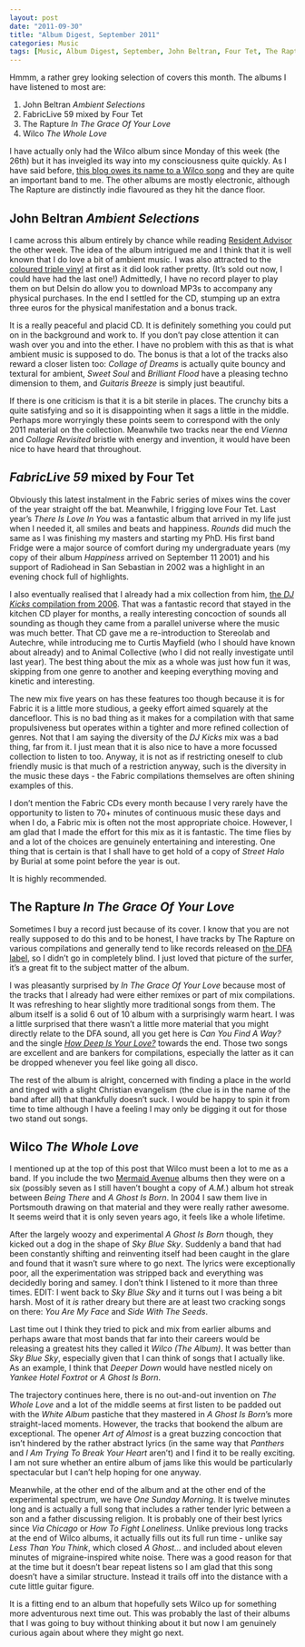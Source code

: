 ```yaml
---
layout: post
date: "2011-09-30"
title: "Album Digest, September 2011"
categories: Music
tags: [Music, Album Digest, September, John Beltran, Four Tet, The Rapture, Wilco]
---
```


Hmmm, a rather grey looking selection of covers this month. The albums I have listened to most are:

1. John Beltran _Ambient Selections_
2. FabricLive 59 mixed by Four Tet
3. The Rapture _In The Grace Of Your Love_
4. Wilco _The Whole Love_

I have actually only had the Wilco album since Monday of this week (the 26th) but it has inveigled its way into my consciousness quite quickly. As I have said before, [this blog owes its name to a Wilco song](/2010/playlist-1-metallic/) and they are quite an important band to me. The other albums are mostly electronic, although The Rapture are distinctly indie flavoured as they hit the dance floor.

## John Beltran _Ambient Selections_

I came across this album entirely by chance while reading [Resident Advisor](http://www.residentadvisor.net/) the other week. The idea of the album intrigued me and I think that it is well known that I do love a bit of ambient music. I was also attracted to the [coloured triple vinyl](http://www.delsinrecords.com/release.php?idxRelease=2417) at first as it did look rather pretty. (It’s sold out now, I could have had the last one!) Admittedly, I have no record player to play them on but Delsin do allow you to download MP3s to accompany any physical purchases. In the end I settled for the CD, stumping up an extra three euros for the physical manifestation and a bonus track.

It is a really peaceful and placid CD. It is definitely something you could put on in the background and work to. If you don’t pay close attention it can wash over you and into the ether. I have no problem with this as that is what ambient music is supposed to do. The bonus is that a lot of the tracks also reward a closer listen too: _Collage of Dreams_ is actually quite bouncy and textural for ambient, _Sweet Soul_ and _Brilliant Flood_ have a pleasing techno dimension to them, and _Guitaris Breeze_ is simply just beautiful.

If there is one criticism is that it is a bit sterile in places. The crunchy bits a quite satisfying and so it is disappointing when it sags a little in the middle. Perhaps more worryingly these points seem to correspond with the only 2011 material on the collection. Meanwhile two tracks near the end _Vienna_ and _Collage Revisited_ bristle with energy and invention, it would have been nice to have heard that throughout.

## _FabricLive 59_ mixed by Four Tet

Obviously this latest instalment in the Fabric series of mixes wins the cover of the year straight off the bat. Meanwhile, I frigging love Four Tet. Last year’s _There Is Love In You_ was a fantastic album that arrived in my life just when I needed it, all smiles and beats and happiness. _Rounds_ did much the same as I was finishing my masters and starting my PhD. His first band Fridge were a major source of comfort during my undergraduate years (my copy of their album _Happiness_ arrived on September 11 2001) and his support of Radiohead in San Sebastian in 2002 was a highlight in an evening chock full of highlights.

I also eventually realised that I already had a mix collection from him, [the _DJ Kicks_ compilation from 2006](http://www.dj-kicks.com/FourTet/). That was a fantastic record that stayed in the kitchen CD player for months, a really interesting concoction of sounds all sounding as though they came from a parallel universe where the music was much better. That CD gave me a re-introduction to Stereolab and Autechre, while introducing me to Curtis Mayfield (who I should have known about already) and to Animal Collective (who I did not really investigate until last year). The best thing about the mix as a whole was just how fun it was, skipping from one genre to another and keeping everything moving and kinetic and interesting.

The new mix five years on has these features too though because it is for Fabric it is a little more studious, a geeky effort aimed squarely at the dancefloor. This is no bad thing as it makes for a compilation with that same propulsiveness but operates within a tighter and more refined collection of genres. Not that I am saying the diversity of the _DJ Kicks_ mix was a bad thing, far from it. I just mean that it is also nice to have a more focussed collection to listen to too. Anyway, it is not as if restricting oneself to club friendly music is that much of a restriction anyway, such is the diversity in the music these days - the Fabric compilations themselves are often shining examples of this.

I don’t mention the Fabric CDs every month because I very rarely have the opportunity to listen to 70+ minutes of continuous music these days and when I do, a Fabric mix is often not the most appropriate choice. However, I am glad that I made the effort for this mix as it is fantastic. The time flies by and a lot of the choices are genuinely entertaining and interesting. One thing that is certain is that I shall have to get hold of a copy of _Street Halo_ by Burial at some point before the year is out.

It is highly recommended.

## The Rapture _In The Grace Of Your Love_

Sometimes I buy a record just because of its cover. I know that you are not really supposed to do this and to be honest, I have tracks by The Rapture on various compilations and generally tend to like records released on [the DFA label](http://dfarecords.com/main/), so I didn’t go in completely blind. I just loved that picture of the surfer, it’s a great fit to the subject matter of the album.

I was pleasantly surprised by _In The Grace Of Your Love_ because most of the tracks that I already had were either remixes or part of mix compilations. It was refreshing to hear slightly more traditional songs from them. The album itself is a solid 6 out of 10 album with a surprisingly warm heart. I was a little surprised that there wasn’t a little more material that you might directly relate to the DFA sound, all you get here is _Can You Find A Way?_ and the single [_How Deep Is Your Love?_](http://www.junodownload.com/products/how-deep-is-your-love-remix-ep/1835956-02/) towards the end. Those two songs are excellent and are bankers for compilations, especially the latter as it can be dropped whenever you feel like going all disco.

The rest of the album is alright, concerned with finding a place in the world and tinged with a slight Christian evangelism (the clue is in the name of the band after all) that thankfully doesn’t suck. I would be happy to spin it from time to time although I have a feeling I may only be digging it out for those two stand out songs.

## Wilco _The Whole Love_

I mentioned up at the top of this post that Wilco must been a lot to me as a band. If you include the two [Mermaid Avenue](http://www.woodyguthrie.org/merchandise/mermaidavenuevol1.htm) albums then they were on a six (possibly seven as I still haven’t bought a copy of _A.M._) album hot streak between _Being There_ and _A Ghost Is Born_. In 2004 I saw them live in Portsmouth drawing on that material and they were really rather awesome. It seems weird that it is only seven years ago, it feels like a whole lifetime.

After the largely woozy and experimental _A Ghost Is Born_ though, they kicked out a dog in the shape of _Sky Blue Sky_. Suddenly a band that had been constantly shifting and reinventing itself had been caught in the glare and found that it wasn’t sure where to go next. The lyrics were exceptionally poor, all the experimentation was stripped back and everything was decidedly boring and samey. I don’t think I listened to it more than three times. EDIT: I went back to _Sky Blue Sky_ and it turns out I was being a bit harsh. Most of it _is_ rather dreary but there are at least two cracking songs on there: _You Are My Face_ and _Side With The Seeds_.

Last time out I think they tried to pick and mix from earlier albums and perhaps aware that most bands that far into their careers would be releasing a greatest hits they called it _Wilco (The Album)_. It was better than _Sky Blue Sky_, especially given that I can think of songs that I actually like. As an example, I think that _Deeper Down_ would have nestled nicely on _Yankee Hotel Foxtrot_ or _A Ghost Is Born_.

The trajectory continues here, there is no out-and-out invention on _The Whole Love_ and a lot of the middle seems at first listen to be padded out with the _White Album_ pastiche that they mastered in _A Ghost Is Born_’s more straight-laced moments. However, the tracks that bookend the album are exceptional. The opener _Art of Almost_ is a great buzzing concoction that isn’t hindered by the rather abstract lyrics (in the same way that _Panthers_ and _I Am Trying To Break Your Heart_ aren’t) and I find it to be really exciting. I am not sure whether an entire album of jams like this would be particularly spectacular but I can’t help hoping for one anyway.

Meanwhile, at the other end of the album and at the other end of the experimental spectrum, we have _One Sunday Morning_. It is twelve minutes long and is actually a full song that includes a rather tender lyric between a son and a father discussing religion. It is probably one of their best lyrics since _Via Chicago_ or _How To Fight Loneliness_. Unlike previous long tracks at the end of Wilco albums, it actually fills out its full run time - unlike say _Less Than You Think_, which closed _A Ghost…_ and included about eleven minutes of migraine-inspired white noise. There was a good reason for that at the time but it doesn’t bear repeat listens so I am glad that this song doesn’t have a similar structure. Instead it trails off into the distance with a cute little guitar figure.

It is a fitting end to an album that hopefully sets Wilco up for something more adventurous next time out. This was probably the last of their albums that I was going to buy without thinking about it but now I am genuinely curious again about where they might go next.
